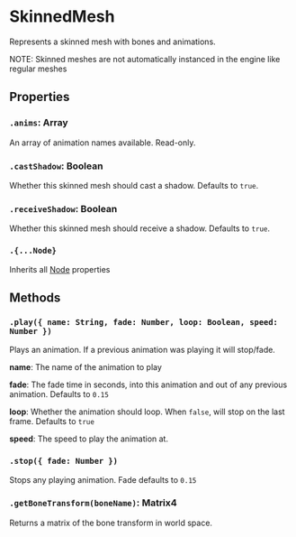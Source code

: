 # SkinnedMesh

Represents a skinned mesh with bones and animations.

NOTE: Skinned meshes are not automatically instanced in the engine like regular meshes

## Properties

### `.anims`: Array

An array of animation names available. Read-only.

### `.castShadow`: Boolean

Whether this skinned mesh should cast a shadow. Defaults to `true`.

### `.receiveShadow`: Boolean

Whether this skinned mesh should receive a shadow. Defaults to `true`.

### `.{...Node}`

Inherits all [Node](/docs/ref/Node.md) properties

## Methods

### `.play({ name: String, fade: Number, loop: Boolean, speed: Number })`

Plays an animation. 
If a previous animation was playing it will stop/fade.

**name**: The name of the animation to play

**fade**: The fade time in seconds, into this animation and out of any previous animation. Defaults to `0.15`

**loop**: Whether the animation should loop. When `false`, will stop on the last frame. Defaults to `true`

**speed**: The speed to play the animation at.

### `.stop({ fade: Number })`

Stops any playing animation. Fade defaults to `0.15`

### `.getBoneTransform(boneName)`: Matrix4

Returns a matrix of the bone transform in world space.